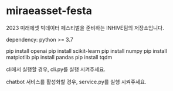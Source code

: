 # miraeasset-festa

2023 미래에셋 빅데이터 페스티벌을 준비하는 INHIVE팀의 저장소입니다.

dependency:
python >= 3.7

pip install openai
pip install scikit-learn
pip install numpy
pip install matplotlib
pip install pandas
pip install tqdm

cli에서 실행할 경우, cli.py를 실행 시켜주세요.

chatbot 서비스를 활성화할 경우, service.py를 실행 시켜주세요.